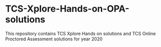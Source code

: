 # TCS-Xplore-Hands-on-OPA-solutions
This repository contains TCS Xplore Hands on solutions and TCS Online Proctored Assessment solutions for year 2020
